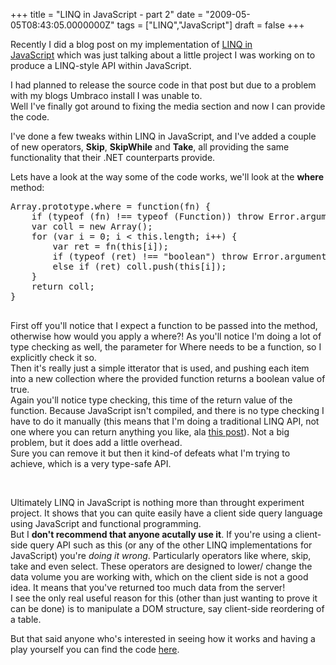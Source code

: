 ﻿+++
title = "LINQ in JavaScript - part 2"
date = "2009-05-05T08:43:05.0000000Z"
tags = ["LINQ","JavaScript"]
draft = false
+++

<p>Recently I did a blog post on my implementation of <a href="/blog/april-2009/linq-in-javascript.aspx" target="_blank">LINQ in JavaScript</a>&nbsp;which was just talking about a little project I was working on to produce a LINQ-style API within JavaScript.</p>
<p>I had planned to release the source code in that post but due to a problem with my blogs Umbraco install I was unable to.<br />Well I've finally got around to fixing the media section and now I can provide the code.</p>
<p>I've done a few tweaks within LINQ in JavaScript, and I've added a couple of new operators, <strong>Skip</strong>, <strong>SkipWhile</strong> and <strong>Take</strong>, all providing the same functionality that their .NET counterparts provide.</p>
<p>Lets have a look at the way some of the code works, we'll look at the <strong>where</strong> method:</p>
<pre class="brush: js">Array.prototype.where = function(fn) {
    if (typeof (fn) !== typeof (Function)) throw Error.argumentType("fn", typeof (fn), typeof (Function), "where takes a function to filter on");
    var coll = new Array();
    for (var i = 0; i &lt; this.length; i++) {
        var ret = fn(this[i]);
        if (typeof (ret) !== "boolean") throw Error.argumentType("fn", typeof (ret), typeof (Boolean), "function provided to where much return bool");
        else if (ret) coll.push(this[i]);
    }
    return coll;
}

</pre>
<p>First off you'll notice that I expect a function to be passed into the method, otherwise how would you apply a where?! As you'll notice I'm doing a lot of type checking as well, the parameter for Where needs to be a function, so I explicitly check it so.<br />Then it's really just a simple itterator that is used, and pushing each item into a new collection where the provided function returns a boolean value of true.<br />Again you'll notice type checking, this time of the return value of the function. Because JavaScript isn't compiled, and there is no type checking I have to do it manually (this means that I'm doing a traditional LINQ API, not one where you can return anything you like, ala <a href="http://community.bartdesmet.net/blogs/bart/archive/2008/09/14/who-ever-said-linq-predicates-need-to-be-boolean-valued.aspx" target="_blank">this post</a>). Not a big problem, but it does add a little overhead.<br />Sure you can remove it but then it kind-of defeats what I'm trying to achieve, which is a very type-safe API.</p>
<p>&nbsp;</p>
<p>Ultimately LINQ in JavaScript is nothing more than throught experiment project. It shows that you can quite easily have a client side query language using JavaScript and functional programming.<br />But I <strong>don't recommend that anyone acutally use it</strong>. If you're using a client-side query API such as this (or any of the other LINQ implementations for JavaScript) you're <em>doing it wrong</em>. Particularly operators like where, skip, take and even select. These operators are designed to lower/ change the data volume you are working with, which on the client side is not a good idea. It means that you've returned too much data from the server!<br />I see the only real useful reason for this (other than just wanting to prove it can be done) is to manipulate a DOM structure, say client-side reordering of a table.</p>
<p>But that said anyone who's interested in seeing how it works and having a play yourself you can find the code <a href="/media/2460/linqinjavascript.js" target="_blank">here</a>.</p>